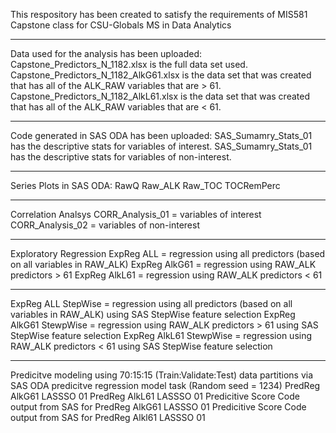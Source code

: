 This respository has been created to satisfy the requirements of MIS581 Capstone class for CSU-Globals MS in Data Analytics
****
Data used for the analysis has been uploaded:
Capstone_Predictors_N_1182.xlsx is the full data set used. 
Capstone_Predictors_N_1182_AlkG61.xlsx is the data set that was created that has all of the ALK_RAW variables that are > 61. 
Capstone_Predictors_N_1182_AlkL61.xlsx is the data set that was created that has all of the ALK_RAW variables that are < 61.
****
Code generated in SAS ODA has been uploaded: 
SAS_Sumamry_Stats_01 has the descriptive stats for variables of interest. 
SAS_Sumamry_Stats_01 has the descriptive stats for variables of non-interest. 
****
Series Plots in SAS ODA: 
RawQ
Raw_ALK
Raw_TOC
TOCRemPerc
****
Correlation Analsys
CORR_Analysis_01 = variables of interest
CORR_Analysis_02 = variables of non-interest
****
Exploratory Regression
ExpReg ALL = regression using all predictors (based on all variables in RAW_ALK)
ExpReg AlkG61 = regression using RAW_ALK predictors > 61
ExpReg AlkL61 = regression using RAW_ALK predictors < 61
****
ExpReg ALL StepWise = regression using all predictors (based on all variables in RAW_ALK) using SAS StepWise feature selection
ExpReg AlkG61 StewpWise = regression using RAW_ALK predictors > 61 using SAS StepWise feature selection
ExpReg AlkL61 StewpWise = regression using RAW_ALK predictors < 61 using SAS StepWise feature selection
****
Predicitve modeling using 70:15:15 (Train:Validate:Test) data partitions via SAS ODA predicitve regression model task (Random seed = 1234)
PredReg AlkG61 LASSSO 01
PredReg AlkL61 LASSSO 01
Predicitive Score Code output from SAS for PredReg AlkG61 LASSSO 01
Predicitive Score Code output from SAS for PredReg Alkl61 LASSSO 01

